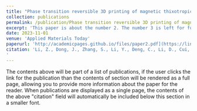 ```yaml
---
title: "Phase transition reversible 3D printing of magnetic thixotropic fluid"
collection: publications
permalink: /publication/Phase transition reversible 3D printing of magnetic thixotropic fluid
excerpt: 'This paper is about the number 2. The number 3 is left for future work.'
date: 2023-11-01
venue: 'Applied Materials Today'
paperurl: 'http://academicpages.github.io/files/paper2.pdf](https://linkinghub.elsevier.com/retrieve/pii/S2352940723001907'
citation: 'Li, Z., Dong, J., Zhang, S., Li, Y., Deng, C., Li, D., Cui, H., Li, Z., Song, Z., Yao, J., & Qu, J. (2023). Phase transition reversible 3D printing of magnetic thixotropic fluid. Applied Materials Today, 34, 101920. Q1. https://doi.org/10.1016/j.apmt.2023.101920
'
---
```


The contents above will be part of a list of publications, if the user clicks the link for the publication than the contents of section will be rendered as a full page, allowing you to provide more information about the paper for the reader. When publications are displayed as a single page, the contents of the above "citation" field will automatically be included below this section in a smaller font.
